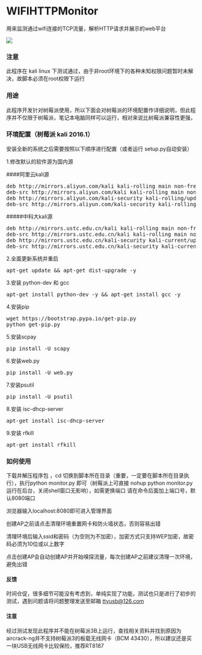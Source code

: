 # WIFIHTTPMonitor
用来监测通过wifi连接的TCP流量，解析HTTP请求并展示的web平台

![](https://raw.githubusercontent.com/kbdancer/WIFIHTTPMonitor/master/cut.png)
### 注意
此程序在 kali linux 下测试通过，由于非root环境下的各种未知权限问题暂时未解决，故脚本必须在root权限下运行
### 用途
此程序开发针对树莓派使用，所以下面会对树莓派的环境配置作详细说明，但此程序并不仅限于树莓派，笔记本电脑同样可以运行，相对来说比树莓派兼容性更强，
### 环境配置（树莓派 kali 2016.1）
安装全新的系统之后需要按照以下顺序进行配置（或者运行 setup.py自动安装）

1.修改默认的软件源为国内源

####阿里云kali源
<pre>
deb http://mirrors.aliyun.com/kali kali-rolling main non-free contrib
deb-src http://mirrors.aliyun.com/kali kali-rolling main non-free contrib
deb http://mirrors.aliyun.com/kali-security kali-rolling/updates main contrib non-free
deb-src http://mirrors.aliyun.com/kali-security kali-rolling/updates main contrib non-free
</pre>
#####中科大kali源
<pre>
deb http://mirrors.ustc.edu.cn/kali kali-rolling main non-free contrib
deb-src http://mirrors.ustc.edu.cn/kali kali-rolling main non-free contrib
deb http://mirrors.ustc.edu.cn/kali-security kali-current/updates main contrib non-free
deb-src http://mirrors.ustc.edu.cn/kali-security kali-current/updates main contrib non-free
</pre>
2.全面更新系统并重启
<pre>apt-get update && apt-get dist-upgrade -y</pre>

3.安装 python-dev 和 gcc
<pre>apt-get install python-dev -y && apt-get install gcc -y</pre>

4.安装pip
<pre>wget https://bootstrap.pypa.io/get-pip.py
python get-pip.py</pre>

5.安装scpay
<pre>pip install -U scapy</pre>

6.安装web.py
<pre>pip install -U web.py</pre>

7.安装psutil
<pre>pip install -U psutil</pre>

8.安装 isc-dhcp-server
<pre>apt-get install isc-dhcp-server</pre>

9.安装 rfkill
<pre>apt-get install rfkill</pre>

### 如何使用
下载并解压程序包 ，cd 切换到脚本所在目录（重要，一定要在脚本所在目录执行），执行python monitor.py 即可（树莓派上可直接 nohup python monitor.py 运行在后台，关闭shell窗口无影响），如需更换端口 请在命令后面加上端口号，默认8080端口

 浏览器输入localhost:8080即可进入管理界面
 
 创建AP之前请点击清理环境重置网卡和防火墙状态，否则容易出错
 
 清理环境后输入ssid和密码（为空则为不加密），加密方式只支持WEP加密，故密码必须为10位或以上数字
 
 点击创建AP会自动创建AP并开始嗅探流量，每次创建AP之前建议清理一次环境，避免出错

#### 反馈
时间仓促，很多细节可能没有考虑到，单纯实现了功能，测试也只是进行了初步的测试，遇到问题请将问题整理发送至邮箱 ttyusb@126.com

#### 注意
经过测试发现此程序并不能在树莓派3B上运行，查找相关资料并找到原因为aircrack-ng并不支持树莓派3的板载无线网卡（BCM 43430），所以建议还是买一块USB无线网卡比较保险，推荐RT8187
